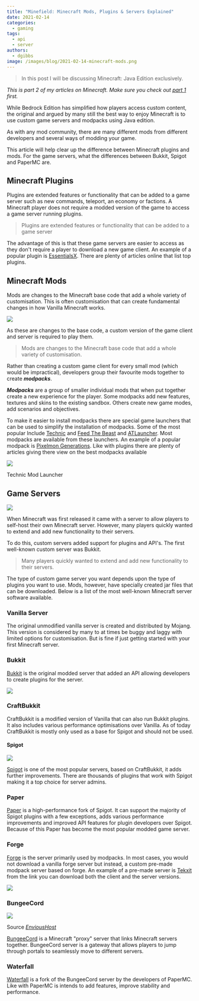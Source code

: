 ```yaml
---
title: "Minefield: Minecraft Mods, Plugins & Servers Explained"
date: 2021-02-14
categories:
  - gaming
tags:
  - api
  - server
authors:
  - dgibbs
image: /images/blog/2021-02-14-minecraft-mods.png
---
```


> In this post I will be discussing Minecraft: Java Edition exclusively.

_This is part 2 of my articles on Minecraft. Make sure you check out [part 1](https://danielgibbs.co.uk/2021/02/minefield-minecraft-explained/) first._

While Bedrock Edition has simplified how players access custom content, the original and argued by many still the best way to enjoy Minecraft is to use custom game servers and modpacks using Java edition.

As with any mod community, there are many different mods from different developers and several ways of modding your game.

This article will help clear up the difference between Minecraft plugins and mods. For the game servers, what the differences between Bukkit, Spigot and PaperMC are.

## Minecraft Plugins

Plugins are extended features or functionality that can be added to a game server such as new commands, teleport, an economy or factions. A Minecraft player does not require a modded version of the game to access a game server running plugins.

> Plugins are extended features or functionality that can be added to a game server

The advantage of this is that these game servers are easier to access as they don't require a player to download a new game client. An example of a popular plugin is [EssentialsX](https://github.com/EssentialsX/Essentials). There are plenty of articles online that list top plugins.

## Minecraft Mods

Mods are changes to the Minecraft base code that add a whole variety of customisation. This is often customisation that can create fundamental changes in how Vanilla Minecraft works.

![](/images/blog/2021-02-14-pixelmon-generations.jpg)

As these are changes to the base code, a custom version of the game client and server is required to play them.

> Mods are changes to the Minecraft base code that add a whole variety of customisation.

Rather than creating a custom game client for every small mod (which would be impractical), developers group their favourite mods together to create _**modpacks**_.

**_Modpacks_** are a group of smaller individual mods that when put together create a new experience for the player. Some modpacks add new features, textures and skins to the existing sandbox. Others create new game modes, add scenarios and objectives.

To make it easier to install modpacks there are special game launchers that can be used to simplify the installation of modpacks. Some of the most popular Include [Technic](https://www.technicpack.net/) and [Feed The Beast](https://feed-the-beast.com/) and [ATLauncher](https://atlauncher.com/). Most modpacks are available from these launchers. An example of a popular modpack is [Pixelmon Generations](https://pixelmongenerations.com/). Like with plugins there are plenty of articles giving there view on the best modpacks available

![](/images/blog/2021-02-04-technic-launcher-screenshot.jpg)

Technic Mod Launcher

## Game Servers

![](/images/blog/2021-02-14-server.jpg)

When Minecraft was first released it came with a server to allow players to self-host their own Minecraft server. However, many players quickly wanted to extend and add new functionality to their servers.

To do this, custom servers added support for plugins and API's. The first well-known custom server was Bukkit.

> Many players quickly wanted to extend and add new functionality to their servers.

The type of custom game server you want depends upon the type of plugins you want to use. Mods, however, have specially created jar files that can be downloaded. Below is a list of the most well-known Minecraft server software available.

### Vanilla Server

The original unmodified vanilla server is created and distributed by Mojang. This version is considered by many to at times be buggy and laggy with limited options for customisation. But is fine if just getting started with your first Minecraft server.

### Bukkit

[Bukkit](https://dev.bukkit.org/) is the original modded server that added an API allowing developers to create plugins for the server.

![](/images/blog/2021-02-14-bukkit.jpg)

### CraftBukkit

CraftBukkit is a modified version of Vanilla that can also run Bukkit plugins. It also includes various performance optimisations over Vanilla. As of today CraftBukkit is mostly only used as a base for Spigot and should not be used.

#### Spigot

![](/images/blog/2021-02-14-spigot.png)

[Spigot](https://www.spigotmc.org/) is one of the most popular servers, based on CraftBukkit, it adds further improvements. There are thousands of plugins that work with Spigot making it a top choice for server admins.

### Paper

[Paper](https://papermc.io/) is a high-performance fork of Spigot. It can support the majority of Spigot plugins with a few exceptions, adds various performance improvements and improved API features for plugin developers over Spigot. Because of this Paper has become the most popular modded game server.

### Forge

[Forge](https://forums.minecraftforge.net/) is the server primarily used by modpacks. In most cases, you would not download a vanilla forge server but instead, a custom pre-made modpack server based on forge. An example of a pre-made server is [Tekxit](https://www.technicpack.net/modpack/tekxit-3-official-1122.1253751) from the link you can download both the client and the server versions.

![](/images/blog/2021-02-14-forge.jpg)

### BungeeCord

![](/images/blog/2021-02-14-bungeecord-en-schema.png)

Source _[EnviousHost](https://www.envioushost.com/blog/how-to-set-up-bungeecord/)_

[BungeeCord](https://github.com/SpigotMC/BungeeCord) is a Minecraft "proxy" server that links Minecraft servers together. BungeeCord server is a gateway that allows players to jump through portals to seamlessly move to different servers.

### Waterfall

[Waterfall](https://github.com/PaperMC/Waterfall) is a fork of the BungeeCord server by the developers of PaperMC. Like with PaperMC is intends to add features, improve stability and performance.
